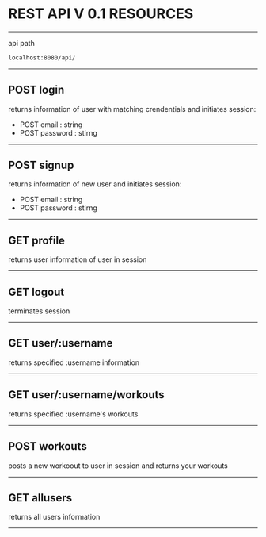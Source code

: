 REST API V 0.1 RESOURCES
===============
----
api path

```sh
localhost:8080/api/
```
---

    
POST login
-----------
returns information of user with matching crendentials and initiates session:

* POST email : string
* POST password : stirng

---

POST signup
--------------
returns information of new user and initiates session:

* POST email : string
* POST password : stirng

---

GET profile
--------------
returns user information of user in session

---

GET logout
--------------
terminates session

---

GET user/:username
--------------
returns specified :username information

---

GET user/:username/workouts
--------------
returns specified :username's workouts

---

POST workouts
-------------
posts a new workoout to user in session and returns your workouts

---

GET allusers
--------------
returns all users information


---